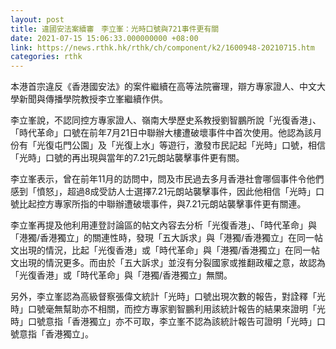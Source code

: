 ```yaml
---
layout: post
title: 違國安法案續審　李立峯：光時口號與721事件更有關
date: 2021-07-15 15:06:33.000000000 +08:00
link: https://news.rthk.hk/rthk/ch/component/k2/1600948-20210715.htm
categories: rthk
---
```


本港首宗違反《香港國安法》的案件繼續在高等法院審理，辯方專家證人、中文大學新聞與傳播學院教授李立峯繼續作供。

李立峯說，不認同控方專家證人、嶺南大學歷史系教授劉智鵬所說「光復香港」、「時代革命」口號在前年7月21日中聯辦大樓遭破壞事件中首次使用。他認為該月份有「光復屯門公園」及「光復上水」等遊行，激發市民記起「光時」口號，相信「光時」口號的再出現與當年的7.21元朗站襲擊事件更有關。

李立峯表示，曾在前年11月的訪問中，問及市民過去多月香港社會哪個事件令他們感到「憤怒」，超過8成受訪人士選擇7.21元朗站襲擊事件，因此他相信「光時」口號比起控方專家所指的中聯辦遭破壞事件，與7.21元朗站襲擊事件更有關連。

李立峯再提及他利用連登討論區的帖文內容去分析「光復香港」、「時代革命」與「港獨/香港獨立」的關連性時，發現「五大訴求」與「港獨/香港獨立」在同一帖文出現的情況，比起「光復香港」或「時代革命」與「港獨/香港獨立」在同一帖文出現的情況更多。而由於「五大訴求」並沒有分裂國家或推翻政權之意，故認為「光復香港」或「時代革命」與「港獨/香港獨立」無關。

另外，李立峯認為高級督察張偉文統計「光時」口號出現次數的報告，對詮釋「光時」口號毫無幫助亦不相關，而控方專家劉智鵬利用該統計報告的結果來證明「光時」口號意指「香港獨立」亦不可取，李立峯不認為該統計報告可證明「光時」口號意指「香港獨立」。
